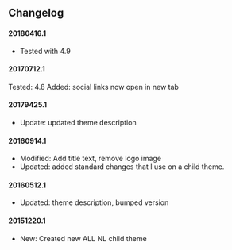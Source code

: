 ## Changelog

#### 20180416.1
* Tested with 4.9

#### 20170712.1
Tested: 4.8
Added: social links now open in new tab
 
#### 20179425.1
* Update: updated theme description

#### 20160914.1
* Modified: Add title text, remove logo image
* Updated: added standard changes that I use on a child theme.

#### 20160512.1
* Updated: theme description, bumped version

#### 20151220.1
* New: Created new ALL NL child theme

